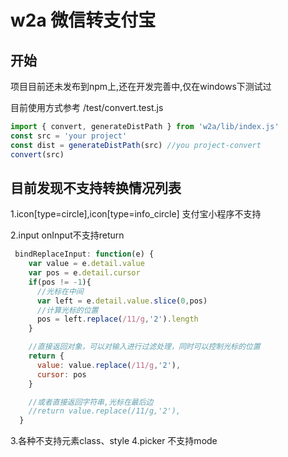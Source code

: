 # w2a 微信转支付宝

## 开始

项目目前还未发布到npm上,还在开发完善中,仅在windows下测试过

目前使用方式参考 /test/convert.test.js

```js
import { convert, generateDistPath } from 'w2a/lib/index.js'
const src = 'your project'
const dist = generateDistPath(src) //you project-convert
convert(src)
```

## 目前发现不支持转换情况列表

1.icon[type=circle],icon[type=info_circle] 支付宝小程序不支持

2.input onInput不支持return

```js
 bindReplaceInput: function(e) {
    var value = e.detail.value
    var pos = e.detail.cursor
    if(pos != -1){
      //光标在中间
      var left = e.detail.value.slice(0,pos)
      //计算光标的位置
      pos = left.replace(/11/g,'2').length
    }

    //直接返回对象，可以对输入进行过滤处理，同时可以控制光标的位置
    return {
      value: value.replace(/11/g,'2'),
      cursor: pos
    }

    //或者直接返回字符串,光标在最后边
    //return value.replace(/11/g,'2'),
  }
```

3.各种不支持元素class、style
4.picker 不支持mode
